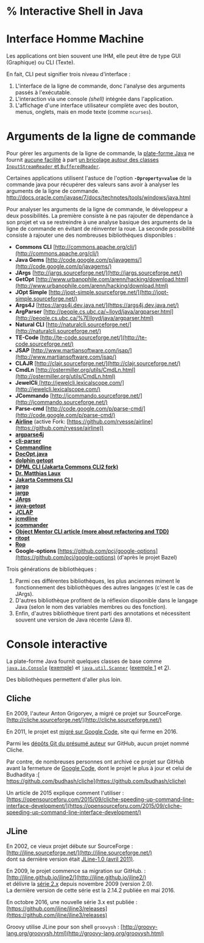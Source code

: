% Interactive Shell in Java
===========================


Interface Homme Machine
=======================

Les applications ont bien souvent une IHM, elle peut être de type GUI (Graphique) ou CLI (Texte).

En fait, CLI peut signifier trois niveau d'interface :

1.  L'interface de la ligne de commande, donc l'analyse des arguments passés à l'exécutable.
2.  L'interaction via une console *(shell)* intégrée dans l'application.
3.  L'affichage d'une interface utilisateur complète avec des bouton, menus, onglets, mais en mode texte (comme `ncurses`).


Arguments de la ligne de commande
=================================

Pour gérer les arguments de la ligne de commande, la [plate-forme Java](https://fr.wikipedia.org/wiki/Plate-forme_Java) ne fournit [aucune facilité](https://docs.oracle.com/javase/tutorial/essential/environment/cmdLineArgs.html) à part [un bricolage autour des classes `InputStreamReader` et `BufferedReader`](http://alvinalexander.com/blog/post/java/java-source-code-read-command-line-input).

Certaines applications utilisent l'astuce de l'option **`-Dproperty=value`** de la commande java pour récupérer des valeurs sans avoir à analyser les arguments de la ligne de commande.  
http://docs.oracle.com/javase/7/docs/technotes/tools/windows/java.html

Pour analyser les arguments de la ligne de commande, le développeur a deux possibilités. La première consiste à ne pas rajouter de dépendance à son projet et va se restreindre à une analyse basique des arguments de la ligne de commande en évitant de réinventer la roue. La seconde possibilité consiste à rajouter une des nombreuses bibliothèques disponibles :

*   **Commons CLI** [http://commons.apache.org/cli/](http://commons.apache.org/cli/)
*   **Java Gems** [http://code.google.com/p/javagems/](http://code.google.com/p/javagems/)
*   **JArgs** [http://jargs.sourceforge.net/](http://jargs.sourceforge.net/)
*   **GetOpt** [http://www.urbanophile.com/arenn/hacking/download.html](http://www.urbanophile.com/arenn/hacking/download.html)
*   **JOpt Simple** [http://jopt-simple.sourceforge.net/](http://jopt-simple.sourceforge.net/)
*   **Args4J** [https://args4j.dev.java.net/](https://args4j.dev.java.net/)
*   **ArgParser** [http://people.cs.ubc.ca/~lloyd/java/argparser.html](http://people.cs.ubc.ca/%7Elloyd/java/argparser.html)
*   **Natural CLI** [http://naturalcli.sourceforge.net/](http://naturalcli.sourceforge.net/)
*   **TE-Code** [http://te-code.sourceforge.net/](http://te-code.sourceforge.net/)
*   **JSAP** [http://www.martiansoftware.com/jsap/](http://www.martiansoftware.com/jsap/)
*   **CLAJR** [http://clajr.sourceforge.net/](http://clajr.sourceforge.net/)
*   **CmdLn** [http://ostermiller.org/utils/CmdLn.html](http://ostermiller.org/utils/CmdLn.html)
*   **JewelCli**[ ](http://jewelcli.sourceforge.net/)[http://jewelcli.lexicalscope.com/](http://jewelcli.lexicalscope.com/)
*   **JCommando** [http://jcommando.sourceforge.net/](http://jcommando.sourceforge.net/)
*   **Parse-cmd** [http://code.google.com/p/parse-cmd/](http://code.google.com/p/parse-cmd/)
*   [**Airline**](https://github.com/airlift/airline) (active Fork: [https://github.com/rvesse/airline](https://github.com/rvesse/airline))
*   [**argparse4j**](https://github.com/tatsuhiro-t/argparse4j)
*   [**cli-parser**](http://code.google.com/p/cli-parser/)
*   [**Commandline**](https://github.com/jankroken/commandline)
*   [**DocOpt.java**](https://github.com/docopt/docopt.java)
*   [**dolphin getopt**](http://dolphin.sourceforge.net/getopt/)
*   [**DPML CLI (Jakarta Commons CLI2 fork)**](http://www.dpml.net/util/cli/index.html)
*   [**Dr. Matthias Laux**](http://www.javaworld.com/javaworld/jw-08-2004/jw-0816-command.html)
*   [**Jakarta Commons CLI**](http://jakarta.apache.org/commons/cli/)
*   [**jargo**](https://github.com/Softhouse/jargo)
*   [**jargp**](http://jargp.sourceforge.net/)
*   [**JArgs**](http://jargs.sourceforge.net/)
*   [**java-getopt**](http://www.urbanophile.com/arenn/hacking/download.html)
*   [**JCLAP**](http://www.snaq.net/java/JCLAP/)
*   [**jcmdline**](http://jcmdline.sourceforge.net/)
*   [**jcommander**](http://jcommander.org/)
*   [**Object Mentor CLI article (more about refactoring and TDD)**](http://www.objectmentor.com/resources/articles/Clean_Code_Args.pdf)
*   [**ritopt**](http://ritopt.sourceforge.net/)
*   [**Rop**](http://ryenus.github.io/rop/)
*   **Google-options** [https://github.com/pcj/google-options](https://github.com/pcj/google-options) (d'après le projet Bazel)

Trois générations de bibliothèques :

1. Parmi ces différentes bibliothèques, les plus anciennes miment le fonctionnement des bibliothèques des autres langages (c'est le cas de JArgs).  
2. D'autres bibliothèque profitent de la réflexion disponible dans le langage Java (selon le nom des variables membres ou des fonction).  
3. Enfin, d'autres bibliothèque tirent parti des annotations et nécessitent souvent une version de Java récente (Java 8).


Console interactive
===================

La plate-forme Java fournit quelques classes de base comme
[`java.io.Console`](https://docs.oracle.com/javase/8/docs/api/java/io/Console.html)
([exemple](https://docs.oracle.com/javase/tutorial/essential/io/cl.html)) et
[`java.util.Scanner`](https://docs.oracle.com/javase/8/docs/api/java/util/Scanner.html)
([exemple 1](https://docs.oracle.com/javase/tutorial/essential/io/scanning.html) et
[2](http://alvinalexander.com/java/edu/pj/pj010005)).

Des bibliothèques permettent d'aller plus loin.


Cliche
------

En 2009, l'auteur Anton Grigoryev, a migré ce projet sur SourceForge. [http://cliche.sourceforge.net/](http://cliche.sourceforge.net/)

En 2011, le projet est [migré sur Google Code](https://code.google.com/archive/p/cliche/), site qui ferme en 2016.

Parmi les [dépôts Git du présumé auteur](https://github.com/ansgri?tab=repositories) sur GitHub, aucun projet nommé Cliche.

Par contre, de nombreuses personnes ont archivé ce projet sur GitHub avant la fermeture de [Google Code](https://fr.wikipedia.org/wiki/Google_Code), dont le projet le plus à jour et celui de <span class="vcard-fullname d-block">Budhaditya</span> :[  
https://github.com/budhash/cliche](https://github.com/budhash/cliche)

Un article de 2015 explique comment l'utiliser :  
[https://opensourceforu.com/2015/09/cliche-speeding-up-command-line-interface-development/](https://opensourceforu.com/2015/09/cliche-speeding-up-command-line-interface-development/)


JLine
-----

En 2002, ce vieux projet débute sur SourceForge : [http://jline.sourceforge.net/](http://jline.sourceforge.net/)  
dont sa dernière version était [JLine-1.0 (avril 2011)](https://sourceforge.net/projects/jline/files/jline/).

En 2009, le projet commence sa migration sur GitHub. : [http://jline.github.io/jline2/](http://jline.github.io/jline2/)  
et délivre la [série 2.x](https://github.com/jline/jline2/releases) depuis novembre 2009 (version 2.0).  
La dernière version de cette série est la 2.14.2 publiée en mai 2016.  

En octobre 2016, une nouvelle série 3.x est publiée : [https://github.com/jline/jline3/releases](https://github.com/jline/jline3/releases)

Groovy utilise JLine pour son shell `groovysh` : [http://groovy-lang.org/groovysh.html](http://groovy-lang.org/groovysh.html)
